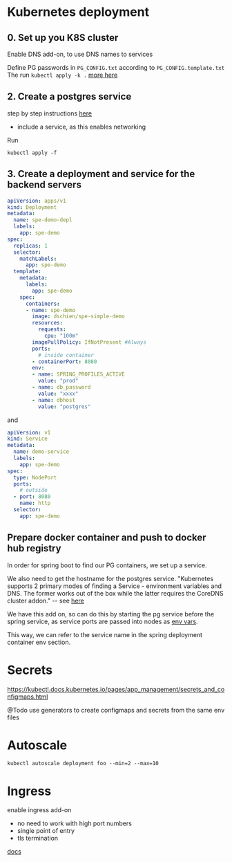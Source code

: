 # Kubernetes deployment

## 0. Set up you K8S cluster

Enable DNS add-on, to use DNS names to services

Define PG passwords in `PG_CONFIG.txt` according to  `PG_CONFIG.template.txt`
The run `kubectl apply -k .`
[more here](https://kubernetes.io/docs/concepts/configuration/secret/#using-secrets)

## 2. Create a postgres service

step by step instructions [here](https://severalnines.com/database-blog/using-kubernetes-deploy-postgresql)
- include a service, as this enables networking

Run

`kubectl apply -f `

## 3. Create a deployment and service for the backend servers

```yaml
apiVersion: apps/v1
kind: Deployment
metadata:
  name: spe-demo-depl
  labels:
    app: spe-demo
spec:
  replicas: 1
  selector:
    matchLabels:
      app: spe-demo
  template:
    metadata:
      labels:
        app: spe-demo
    spec:
      containers:
      - name: spe-demo
        image: dschien/spe-simple-demo
        resources:
          requests:
            cpu: "100m"
        imagePullPolicy: IfNotPresent #Always
        ports:
          # inside container
        - containerPort: 8080
        env:
        - name: SPRING_PROFILES_ACTIVE
          value: "prod"
        - name: db_password
          value: "xxxx"
        - name: dbhost
          value: "postgres"
```

and 

```yaml
apiVersion: v1
kind: Service
metadata:
  name: demo-service
  labels:
    app: spe-demo
spec:
  type: NodePort
  ports:
    # outside
  - port: 8080
    name: http
  selector:
    app: spe-demo
```



## Prepare docker container and push to docker hub registry
In order for spring boot to find our PG containers, we set up a service.

We also need to get the hostname for the postgres service.
"Kubernetes supports 2 primary modes of finding a Service - environment variables and DNS. The former works out of the box while the latter requires the CoreDNS cluster addon."
-- see [here](https://kubernetes.io/docs/concepts/services-networking/connect-applications-service/#accessing-the-service)



We have this add on, so can do this by starting the pg service before the spring service, as service ports are 
passed into nodes as [env vars](https://kubernetes.io/docs/concepts/containers/container-environment-variables/#container-environment).   

This way, we can refer to the service name in the spring deployment container env section.


# Secrets
https://kubectl.docs.kubernetes.io/pages/app_management/secrets_and_configmaps.html

@Todo
use generators to create configmaps and secrets from the same env files

# Autoscale

`kubectl autoscale deployment foo --min=2 --max=10   `  


# Ingress
enable ingress add-on

- no need to work with high port numbers
- single point of entry
- tls termination 

[docs](https://kubernetes.github.io/ingress-nginx/deploy/)

